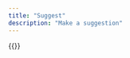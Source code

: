 ```yaml
---
title: "Suggest"
description: "Make a suggestion"
---
```

{{<katex>}} 
<!-- katex tag is required lol -->

<!-- old google form -->
<!-- <div class="form-container">
    <iframe allowfullscreen src="https://docs.google.com/forms/d/e/1FAIpQLScQP-w7M7BqscA68Htup4KYBE25EgntDg2EhhuVYX50PJHmTg/viewform?embedded=true" width="100%" height="2000" frameborder="0" marginheight="0" marginwidth="0">Loading…</iframe>
</div> -->
